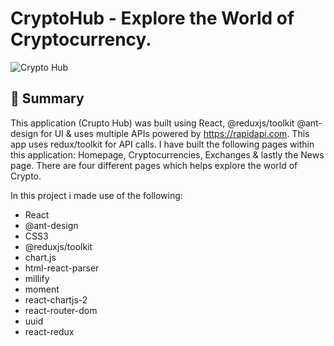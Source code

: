 # CryptoHub - Explore the World of Cryptocurrency.

![Crypto Hub](https://i.ibb.co/yhjKJ4J/crypto.png)

## 📣 Summary
This application (Crupto Hub) was built using React, @reduxjs/toolkit @ant-design for UI & uses multiple APIs powered by https://rapidapi.com. This app uses redux/toolkit for API calls. I have built the following pages within this application: Homepage, Cryptocurrencies, Exchanges & lastly the News page. There are four different pages which helps explore the world of Crypto.

In this project i made use of the following:

- React
- @ant-design
- CSS3
- @reduxjs/toolkit
- chart.js
- html-react-parser
- millify
- moment 
- react-chartjs-2
- react-router-dom
- uuid 
- react-redux